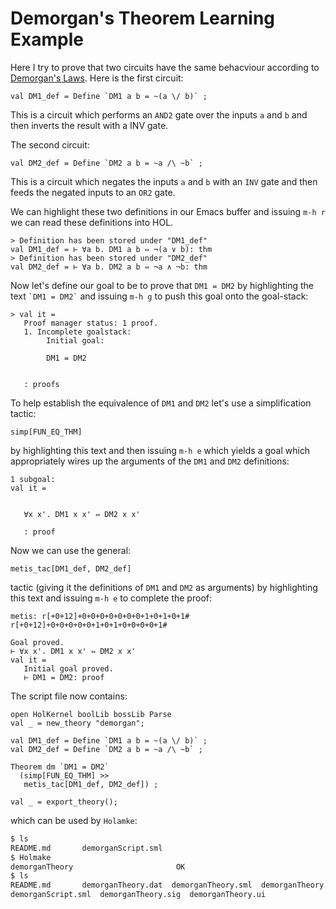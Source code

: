 # Demorgan's Theorem Learning Example

Here I try to prove that two circuits have the same behacviour according to [Demorgan's Laws](https://en.wikipedia.org/wiki/De_Morgan%27s_laws). Here is the first circuit:

```
val DM1_def = Define `DM1 a b = ~(a \/ b)` ;
```

This is a circuit which performs an `AND2` gate over the inputs `a` and `b` and then inverts the result with a INV gate.

The second circuit:
```
val DM2_def = Define `DM2 a b = ~a /\ ~b` ;
```
This is a circuit which negates the inputs `a` and `b` with an `INV` gate and then feeds the negated inputs to an `OR2` gate.

We can highlight these two definitions in our Emacs buffer and issuing `m-h r` we can read these definitions into HOL.

```
> Definition has been stored under "DM1_def"
val DM1_def = ⊢ ∀a b. DM1 a b ⇔ ¬(a ∨ b): thm
> Definition has been stored under "DM2_def"
val DM2_def = ⊢ ∀a b. DM2 a b ⇔ ¬a ∧ ¬b: thm
```

Now let's define our goal to be to prove that `DM1 = DM2` by highlighting the text `` `DM1 = DM2` `` and issuing `m-h g` to push this goal onto the goal-stack:

```
> val it =
   Proof manager status: 1 proof.
   1. Incomplete goalstack:
        Initial goal:

        DM1 = DM2


   : proofs
```

To help establish the equivalence of `DM1` and `DM2` let's use a simplification tactic:

```
simp[FUN_EQ_THM]
```

by highlighting this text and then issuing `m-h e` which yields a goal which appropriately wires up the arguments of the `DM1` and `DM2` definitions:

```
1 subgoal:
val it =


   ∀x x'. DM1 x x' ⇔ DM2 x x'

   : proof
```

Now we can use the general:

```
metis_tac[DM1_def, DM2_def]
```

tactic (giving it the definitions of `DM1` and `DM2` as arguments) by highlighting this text and issuing `m-h e` to complete the proof:

```
metis: r[+0+12]+0+0+0+0+0+0+0+1+0+1+0+1#
r[+0+12]+0+0+0+0+0+1+0+1+0+0+0+0+1#

Goal proved.
⊢ ∀x x'. DM1 x x' ⇔ DM2 x x'
val it =
   Initial goal proved.
   ⊢ DM1 = DM2: proof
```

The script file now contains:

```
open HolKernel boolLib bossLib Parse
val _ = new_theory "demorgan";

val DM1_def = Define `DM1 a b = ~(a \/ b)` ;
val DM2_def = Define `DM2 a b = ~a /\ ~b` ;

Theorem dm `DM1 = DM2`
  (simp[FUN_EQ_THM] >>
   metis_tac[DM1_def, DM2_def]) ;

val _ = export_theory();
```

which can be used by `Holamke`:

```bash
$ ls
README.md		demorganScript.sml
$ Holmake
demorganTheory                       OK
$ ls
README.md		demorganTheory.dat	demorganTheory.sml	demorganTheory.uo
demorganScript.sml	demorganTheory.sig	demorganTheory.ui
```
